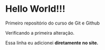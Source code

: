 # Hello World!!!
 Primeiro repositório do curso de Git e Github

 Verificando a primeira alteração.

 Essa linha eu adicionei **diretamente no site.**
 
